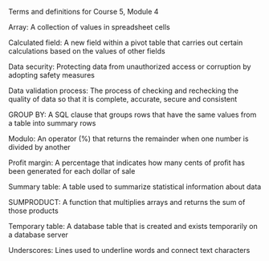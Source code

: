 Terms and definitions for Course 5, Module 4



Array: A collection of values in spreadsheet cells



Calculated field: A new field within a pivot table that carries out certain calculations based on the values of other fields



Data security: Protecting data from unauthorized access or corruption by adopting safety measures



Data validation process: The process of checking and rechecking the quality of data so that it is complete, accurate, secure and consistent 



GROUP BY: A SQL clause that groups rows that have the same values from a table into summary rows 



Modulo: An operator (%) that returns the remainder when one number is divided by another



Profit margin: A percentage that indicates how many cents of profit has been generated for each dollar of sale



Summary table: A table used to summarize statistical information about data



SUMPRODUCT: A function that multiplies arrays and returns the sum of those products



Temporary table: A database table that is created and exists temporarily on a database server



Underscores: Lines used to underline words and connect text characters

